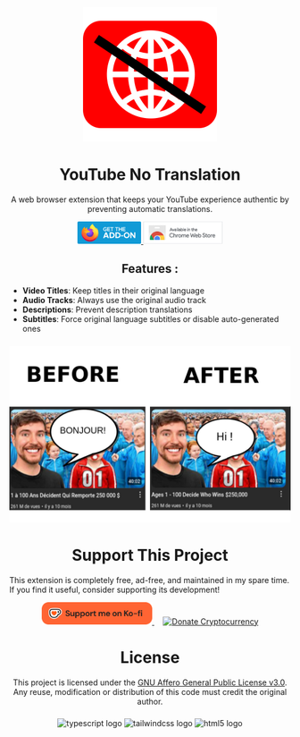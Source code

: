 <div align="center">
  <a href="https://youtube-no-translation.vercel.app/" target="_blank">
    <img src="./assets/icons/icon.svg" alt="Project description"/>

  </a>
</div>

###

<h1 align="center">YouTube No Translation</h1>

<p align="center">
  A web browser extension that keeps your YouTube experience authentic by preventing automatic translations.
</p>

<div align="center">
  <a href="https://addons.mozilla.org/firefox/addon/youtube-no-translation/" target="_blank">
    <img src="./assets/images/firefox.png" height="40" alt="Available on Mozilla Firefox" title="Available on Mozilla Firefox"/>
  </a>
  <a href="https://chromewebstore.google.com/detail/youtube-no-translation/lmkeolibdeeglfglnncmfleojmakecjb" target="_blank">
    <img src="./assets/images/chrome.png" height="40" alt="Available on Chrome Web Store" title="Available on Chrome Web Store"/>
  </a>
</div>

###

<div>
  <h2 align="center">Features :</h2>
  
  - **Video Titles**: Keep titles in their original language
  - **Audio Tracks**: Always use the original audio track
  - **Descriptions**: Prevent description translations
  - **Subtitles**: Force original language subtitles or disable auto-generated ones
</div>

###

<div align="center">
  <img src="./assets/images/before-after.jpg" width="600" alt="Before/After comparison showing how the extension prevents automatic translations" />
</div>

###

<h1 align="center"> Support This Project </h1>

This extension is completely free, ad-free, and maintained in my spare time. If you find it useful, consider supporting its development!

<div align="center">
  <a href="https://ko-fi.com/yougo" target="_blank">
    <img src="./assets/images/ko-fi.png" alt="Support me on Ko-fi" height="40">
  </a>
  &nbsp;&nbsp;&nbsp;
  <a href="https://youtube-no-translation.vercel.app/?donate=crypto" target="_blank">
    <img src="https://img.shields.io/badge/Donate-Cryptocurrency-8256D0?style=for-the-badge&logo=bitcoin&logoColor=white" alt="Donate Cryptocurrency" height="40">
  </a>
</div>

###

<div align="center">
  <h1>License</h1>
  This project is licensed under the <a href="LICENSE">GNU Affero General Public License v3.0</a>.
  <br>
  Any reuse, modification or distribution of this code must credit the original author.
  <br>
</div>

###

<div align="center">
  <img src="https://cdn.jsdelivr.net/gh/devicons/devicon/icons/typescript/typescript-original.svg" height="20" alt="typescript logo" title="typescript logo" />
  <img src="https://cdn.simpleicons.org/tailwindcss/06B6D4" height="20" alt="tailwindcss logo" title="tailwindcss logo" />
  <img src="https://cdn.jsdelivr.net/gh/devicons/devicon/icons/html5/html5-original.svg" height="20" alt="html5 logo"  />
</div>

